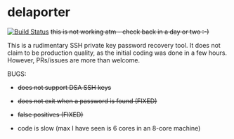 # delaporter
[![Build Status](https://travis-ci.org/thanasisk/delaporter.svg?branch=master)](https://travis-ci.org/thanasisk/delaporter)
~~this is not working atm - check back in a day or two :-)~~

This is a rudimentary SSH private key password recovery tool. It does not claim
to be production quality, as the initial coding was done in a few hours. However,
PRs/issues are more than welcome.

BUGS:

- ~~does not support DSA SSH keys~~

- ~~does not exit when a password is found (FIXED)~~

- ~~false positives (FIXED)~~

- code is slow (max I have seen is 6 cores in an 8-core machine)
